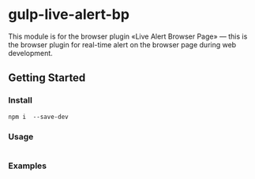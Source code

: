 # gulp-live-alert-bp

This module is for the browser plugin «Live Alert Browser Page» — this is the browser plugin for real-time alert on the browser page during web development.

## Getting Started


###  Install
```shell
npm i  --save-dev
```

###  Usage



```javascript


```



### Examples

```javascript

```